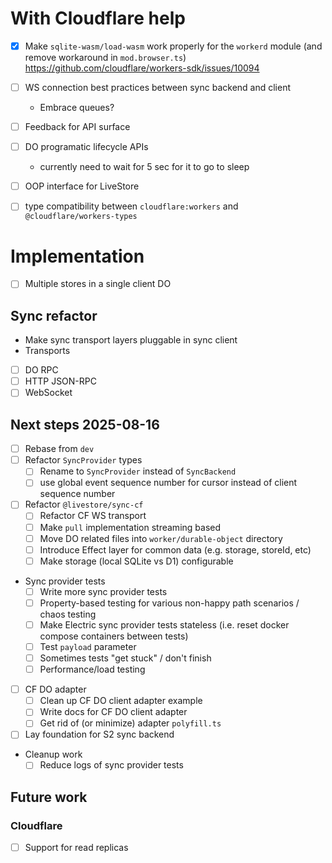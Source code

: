 # With Cloudflare help

- [x] Make `sqlite-wasm/load-wasm` work properly for the `workerd` module (and remove workaround in `mod.browser.ts`) https://github.com/cloudflare/workers-sdk/issues/10094
- [ ] WS connection best practices between sync backend and client
  - Embrace queues?
- [ ] Feedback for API surface
- [ ] DO programatic lifecycle APIs
  - currently need to wait for 5 sec for it to go to sleep

- [ ] OOP interface for LiveStore
- [ ] type compatibility between `cloudflare:workers` and `@cloudflare/workers-types`

# Implementation

- [ ] Multiple stores in a single client DO

## Sync refactor

- Make sync transport layers pluggable in sync client 
- Transports
 - [ ] DO RPC
 - [ ] HTTP JSON-RPC
 - [ ] WebSocket

## Next steps 2025-08-16

- [ ] Rebase from `dev`
- [ ] Refactor `SyncProvider` types
  - [ ] Rename to `SyncProvider` instead of `SyncBackend`
  - [ ] use global event sequence number for cursor instead of client sequence number
- [ ] Refactor `@livestore/sync-cf`
  - [ ] Refactor CF WS transport
  - [ ] Make `pull` implementation streaming based
  - [ ] Move DO related files into `worker/durable-object` directory
  - [ ] Introduce Effect layer for common data (e.g. storage, storeId, etc)
  - [ ] Make storage (local SQLite vs D1) configurable
- Sync provider tests
  - [ ] Write more sync provider tests
  - [ ] Property-based testing for various non-happy path scenarios / chaos testing
  - [ ] Make Electric sync provider tests stateless (i.e. reset docker compose containers between tests)
  - [ ] Test `payload` parameter
  - [ ] Sometimes tests "get stuck" / don't finish
  - [ ] Performance/load testing
- [ ] CF DO adapter
  - [ ] Clean up CF DO client adapter example
  - [ ] Write docs for CF DO client adapter
  - [ ] Get rid of (or minimize) adapter `polyfill.ts`
- [ ] Lay foundation for S2 sync backend
- Cleanup work
  - [ ] Reduce logs of sync provider tests

## Future work

### Cloudflare

- [ ] Support for read replicas